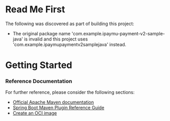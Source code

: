 # Read Me First
The following was discovered as part of building this project:

* The original package name 'com.example.ipaymu-payment-v2-sample-java' is invalid and this project uses 'com.example.ipaymupaymentv2samplejava' instead.

# Getting Started

### Reference Documentation
For further reference, please consider the following sections:

* [Official Apache Maven documentation](https://maven.apache.org/guides/index.html)
* [Spring Boot Maven Plugin Reference Guide](https://docs.spring.io/spring-boot/docs/3.0.3/maven-plugin/reference/html/)
* [Create an OCI image](https://docs.spring.io/spring-boot/docs/3.0.3/maven-plugin/reference/html/#build-image)

